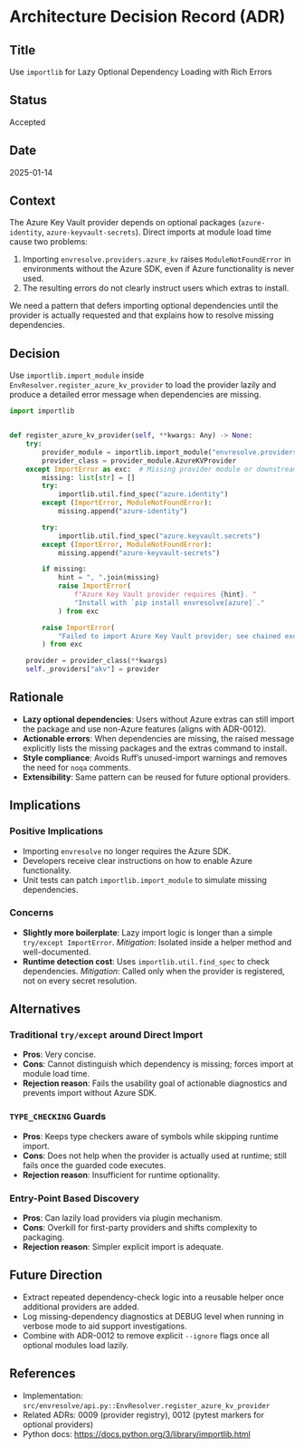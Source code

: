 # Architecture Decision Record (ADR)

## Title

Use `importlib` for Lazy Optional Dependency Loading with Rich Errors

## Status

Accepted

## Date

2025-01-14

## Context

The Azure Key Vault provider depends on optional packages (`azure-identity`, `azure-keyvault-secrets`). Direct imports at module load time cause two problems:

1. Importing `envresolve.providers.azure_kv` raises `ModuleNotFoundError` in environments without the Azure SDK, even if Azure functionality is never used.
2. The resulting errors do not clearly instruct users which extras to install.

We need a pattern that defers importing optional dependencies until the provider is actually requested and that explains how to resolve missing dependencies.

## Decision

Use `importlib.import_module` inside `EnvResolver.register_azure_kv_provider` to load the provider lazily and produce a detailed error message when dependencies are missing.

```python
import importlib


def register_azure_kv_provider(self, **kwargs: Any) -> None:
    try:
        provider_module = importlib.import_module("envresolve.providers.azure_kv")
        provider_class = provider_module.AzureKVProvider
    except ImportError as exc:  # Missing provider module or downstream deps
        missing: list[str] = []
        try:
            importlib.util.find_spec("azure.identity")
        except (ImportError, ModuleNotFoundError):
            missing.append("azure-identity")

        try:
            importlib.util.find_spec("azure.keyvault.secrets")
        except (ImportError, ModuleNotFoundError):
            missing.append("azure-keyvault-secrets")

        if missing:
            hint = ", ".join(missing)
            raise ImportError(
                f"Azure Key Vault provider requires {hint}. "
                "Install with `pip install envresolve[azure]`."
            ) from exc

        raise ImportError(
            "Failed to import Azure Key Vault provider; see chained exception for details."
        ) from exc

    provider = provider_class(**kwargs)
    self._providers["akv"] = provider
```

## Rationale

- **Lazy optional dependencies**: Users without Azure extras can still import the package and use non-Azure features (aligns with ADR-0012).
- **Actionable errors**: When dependencies are missing, the raised message explicitly lists the missing packages and the extras command to install.
- **Style compliance**: Avoids Ruff’s unused-import warnings and removes the need for `noqa` comments.
- **Extensibility**: Same pattern can be reused for future optional providers.

## Implications

### Positive Implications

- Importing `envresolve` no longer requires the Azure SDK.
- Developers receive clear instructions on how to enable Azure functionality.
- Unit tests can patch `importlib.import_module` to simulate missing dependencies.

### Concerns

- **Slightly more boilerplate**: Lazy import logic is longer than a simple `try/except ImportError`. *Mitigation*: Isolated inside a helper method and well-documented.
- **Runtime detection cost**: Uses `importlib.util.find_spec` to check dependencies. *Mitigation*: Called only when the provider is registered, not on every secret resolution.

## Alternatives

### Traditional `try/except` around Direct Import

- **Pros**: Very concise.
- **Cons**: Cannot distinguish which dependency is missing; forces import at module load time.
- **Rejection reason**: Fails the usability goal of actionable diagnostics and prevents import without Azure SDK.

### `TYPE_CHECKING` Guards

- **Pros**: Keeps type checkers aware of symbols while skipping runtime import.
- **Cons**: Does not help when the provider is actually used at runtime; still fails once the guarded code executes.
- **Rejection reason**: Insufficient for runtime optionality.

### Entry-Point Based Discovery

- **Pros**: Can lazily load providers via plugin mechanism.
- **Cons**: Overkill for first-party providers and shifts complexity to packaging.
- **Rejection reason**: Simpler explicit import is adequate.

## Future Direction

- Extract repeated dependency-check logic into a reusable helper once additional providers are added.
- Log missing-dependency diagnostics at DEBUG level when running in verbose mode to aid support investigations.
- Combine with ADR-0012 to remove explicit `--ignore` flags once all optional modules load lazily.

## References

- Implementation: `src/envresolve/api.py::EnvResolver.register_azure_kv_provider`
- Related ADRs: 0009 (provider registry), 0012 (pytest markers for optional providers)
- Python docs: https://docs.python.org/3/library/importlib.html
